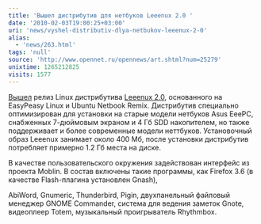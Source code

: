 ```yaml
---
title: 'Вышел дистрибутив для нетбуков Leeenux 2.0 '
date: '2010-02-03T19:00:25+03:00'
uri: 'news/vyshel-distributiv-dlya-netbukov-leeenux-2-0'
alias: 
  - 'news/263.html'
tags: 'null'
source: 'http://www.opennet.ru/opennews/art.shtml?num=25279'
unixtime: 1265212825
visits: 1577
---
```

[Вышел](http://www.leeenux-linux.com/index.php?option=com_content&view=article&id=102:leeenux-version-20-is-out&catid=1:latest-news&Itemid=18) релиз Linux дистрибутива [Leeenux 2.0](http://www.leeenux-linux.com), основанного на EasyPeasy Linux и Ubuntu Netbook Remix. Дистрибутив специально оптимизирован для установки на старые модели нетбуков Asus EeePC, снабженных 7-дюймовым экраном и 4 Гб SDD накопителем, но также поддерживает и более современные модели неттбуков. Установочный образ Leeenux занимает около 400 Мб, после установки дистрибутив потребляет примерно 1.2 Гб места на диске.

В качестве пользовательского окружения задействован интерфейс из проекта Moblin. В состав включены такие программы, как Firefox 3.6 (в качестве Flash-плагина установлен Gnash),

AbiWord, Gnumeric,  Thunderbird, Pigin, двухпанельный файловый менеджер GNOME Commander, система для ведения заметок Gnote, видеоплеер Totem, музыкальный проигрыватель Rhythmbox.
